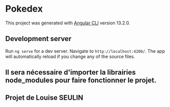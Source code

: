 # Pokedex

This project was generated with [Angular CLI](https://github.com/angular/angular-cli) version 13.2.0.

## Development server

Run `ng serve` for a dev server. Navigate to `http://localhost:4200/`. The app will automatically reload if you change any of the source files.

## Il sera nécessaire d'importer la librairies node_modules pour faire fonctionner le projet.
## Projet de Louise SEULIN
